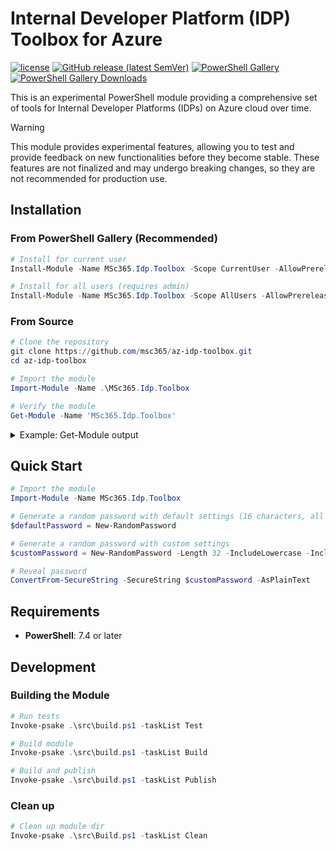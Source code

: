 # Internal Developer Platform (IDP) Toolbox for Azure

[![license](https://img.shields.io/badge/License-MIT-purple.svg)](LICENSE)
[![GitHub release (latest SemVer)](https://img.shields.io/github/v/release/msc365/az-idp-toolbox?style=flat&logo=github)](https://github.com/msc365/az-idp-toolbox/releases/latest)
[![PowerShell Gallery](https://img.shields.io/powershellgallery/v/MSc365.Idp.Toolbox.svg)](https://www.powershellgallery.com/packages/MSc365.Idp.Toolbox)
[![PowerShell Gallery Downloads](https://img.shields.io/powershellgallery/dt/MSc365.Idp.Toolbox.svg)](https://www.powershellgallery.com/packages/MSc365.Idp.Toolbox)

This is an experimental PowerShell module providing a comprehensive set of tools for Internal Developer Platforms (IDPs) on Azure cloud over time.

> [!WARNING]
> This module provides experimental features, allowing you to test and provide feedback on new functionalities before they become stable. These features are not finalized and may undergo breaking changes, so they are not recommended for production use.

## Installation

### From PowerShell Gallery (Recommended)

```powershell
# Install for current user
Install-Module -Name MSc365.Idp.Toolbox -Scope CurrentUser -AllowPrerelease -Force

# Install for all users (requires admin)
Install-Module -Name MSc365.Idp.Toolbox -Scope AllUsers -AllowPrerelease -Force
```

### From Source

```powershell
# Clone the repository
git clone https://github.com/msc365/az-idp-toolbox.git
cd az-idp-toolbox

# Import the module
Import-Module -Name .\MSc365.Idp.Toolbox

# Verify the module
Get-Module -Name 'MSc365.Idp.Toolbox'
```

<details>
<summary>Example: Get-Module output</summary>

```text
ModuleType Version    PreRelease Name                ExportedCommands
---------- -------    ---------- ----                ----------------
Script     0.1.0                 MSc365.Idp.Toolbox  New-RandomPassword
```
</details>

## Quick Start

```powershell
# Import the module
Import-Module -Name MSc365.Idp.Toolbox

# Generate a random password with default settings (16 characters, all character types)
$defaultPassword = New-RandomPassword

# Generate a random password with custom settings
$customPassword = New-RandomPassword -Length 32 -IncludeLowercase -IncludeUppercase -IncludeNumeric

# Reveal password
ConvertFrom-SecureString -SecureString $customPassword -AsPlainText
```

## Requirements

- **PowerShell**: 7.4 or later

## Development

### Building the Module

```powershell
# Run tests
Invoke-psake .\src\build.ps1 -taskList Test

# Build module
Invoke-psake .\src\build.ps1 -taskList Build

# Build and publish
Invoke-psake .\src\build.ps1 -taskList Publish
```

### Clean up

```powershell
# Clean up module dir
Invoke-psake .\src\Build.ps1 -taskList Clean
```
